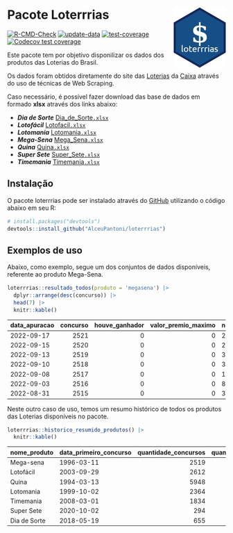 
<!-- README.md is generated from README.Rmd. Please edit that file -->

# Pacote Loterrrias <img src="man/figures/logo.png" align="right" height="139" />

<!-- badges: start -->

[![R-CMD-Check](https://github.com/AlceuPantoni/loterrrias/actions/workflows/R-CMD-check.yaml/badge.svg?branch=main)](https://github.com/AlceuPantoni/loterrrias/actions/workflows/R-CMD-check.yaml)
[![update-data](https://github.com/AlceuPantoni/loterrrias/actions/workflows/update-data.yaml/badge.svg?branch=main)](https://github.com/AlceuPantoni/loterrrias/actions/workflows/update-data.yaml)
[![test-coverage](https://github.com/AlceuPantoni/loterrrias/actions/workflows/test-coverage.yaml/badge.svg?branch=main)](https://github.com/AlceuPantoni/loterrrias/actions/workflows/test-coverage.yaml)
[![Codecov test
coverage](https://codecov.io/gh/AlceuPantoni/loterrrias/branch/main/graph/badge.svg)](https://codecov.io/gh/AlceuPantoni/loterrrias?branch=main)
<!-- badges: end -->

Este pacote tem por objetivo disponilizar os dados dos produtos das
Loterias do Brasil.

Os dados foram obtidos diretamente do site das
[Loterias](https://loterias.caixa.gov.br/Paginas/default.aspx) da
[Caixa](https://www.caixa.gov.br/Paginas/home-caixa.aspx) através do uso
de técnicas de Web Scraping.

Caso necessário, é possível fazer download das base de dados em formado
**xlsx** através dos links abaixo:

-   ***Dia de Sorte***
    [Dia_de_Sorte`.xlsx`](https://raw.githubusercontent.com/AlceuPantoni/loterrrias/main/data-raw/resultados_diadesorte.xlsx)
-   ***Lotofácil***
    [Lotofacil`.xlsx`](https://raw.githubusercontent.com/AlceuPantoni/loterrrias/main/data-raw/resultados_lotofacil.xlsx)
-   ***Lotomania***
    [Lotomania`.xlsx`](https://raw.githubusercontent.com/AlceuPantoni/loterrrias/main/data-raw/resultados_lotomania.xlsx)
-   ***Mega-Sena***
    [Mega_Sena`.xlsx`](https://raw.githubusercontent.com/AlceuPantoni/loterrrias/main/data-raw/resultados_megasena.xlsx)
-   ***Quina***
    [Quina`.xlsx`](https://raw.githubusercontent.com/AlceuPantoni/loterrrias/main/data-raw/resultados_quina.xlsx)
-   ***Super Sete***
    [Super_Sete`.xlsx`](https://raw.githubusercontent.com/AlceuPantoni/loterrrias/main/data-raw/resultados_supersete.xlsx)
-   ***Timemania***
    [Timemania`.xlsx`](https://raw.githubusercontent.com/AlceuPantoni/loterrrias/main/data-raw/resultados_timemania.xlsx)

## Instalação

O pacote loterrrias pode ser instalado através do
[GitHub](https://github.com/) utilizando o código abaixo em seu R:

``` r
# install.packages("devtools")
devtools::install_github("AlceuPantoni/loterrrias")
```

## Exemplos de uso

Abaixo, como exemplo, segue um dos conjuntos de dados disponíveis,
referente ao produto Mega-Sena.

``` r
loterrrias::resultado_todos(produto = 'megasena') |> 
  dplyr::arrange(desc(concurso)) |> 
  head(7) |> 
  knitr::kable()
```

| data_apuracao | concurso | houve_ganhador | valor_premio_maximo | numeros_sorteados | num_1 | num_2 | num_3 | num_4 | num_5 | num_6 |
|:--------------|---------:|---------------:|--------------------:|:------------------|------:|------:|------:|------:|------:|------:|
| 2022-09-17    |     2521 |              0 |                   0 | 23;28;33;38;55;59 |    23 |    28 |    33 |    38 |    55 |    59 |
| 2022-09-15    |     2520 |              0 |                   0 | 2;17;22;41;58;60  |     2 |    17 |    22 |    41 |    58 |    60 |
| 2022-09-13    |     2519 |              0 |                   0 | 3;8;20;36;38;57   |     3 |     8 |    20 |    36 |    38 |    57 |
| 2022-09-10    |     2518 |              0 |                   0 | 3;22;23;44;53;60  |     3 |    22 |    23 |    44 |    53 |    60 |
| 2022-09-08    |     2517 |              0 |                   0 | 1;5;6;16;22;39    |     1 |     5 |     6 |    16 |    22 |    39 |
| 2022-09-03    |     2516 |              0 |                   0 | 8;17;49;51;52;53  |     8 |    17 |    49 |    51 |    52 |    53 |
| 2022-08-31    |     2515 |              0 |                   0 | 3;12;19;41;45;54  |     3 |    12 |    19 |    41 |    45 |    54 |

Neste outro caso de uso, temos um resumo histórico de todos os produtos
das Loterias disponíveis no pacote.

``` r
loterrrias::historico_resumido_produtos() |> 
  knitr::kable()
```

| nome_produto | data_primeiro_concurso | quantidade_concursos | quantidade_concursos_com_ganhador | percentual_com_ganhador | media_premiacao | maior_premio | menor_premio | total_dezenas_sorteadas | numero_mais_sorteado | numero_menos_sorteado |
|:-------------|:-----------------------|---------------------:|----------------------------------:|------------------------:|----------------:|-------------:|-------------:|------------------------:|---------------------:|----------------------:|
| Mega-sena    | 1996-03-11             |                 2519 |                               575 |                    0.23 |      22450538.9 |    289420865 |    348732.75 |                   15114 |                   53 |                    26 |
| Lotofácil    | 2003-09-29             |                 2612 |                              2350 |                    0.90 |        888452.7 |      8227507 |     10712.22 |                   39180 |                   20 |                     8 |
| Quina        | 1994-03-13             |                 5948 |                              2470 |                    0.42 |       3230198.2 |    579215957 |         0.00 |                   29740 |                    4 |                    47 |
| Lotomania    | 1999-10-02             |                 2364 |                               642 |                    0.27 |       2247331.6 |     37261930 |    109348.66 |                   47280 |                   47 |                    96 |
| Timemania    | 2008-03-01             |                 1834 |                                68 |                    0.04 |      27234282.4 |    818652938 |    164711.44 |                   12838 |                   21 |                    53 |
| Super Sete   | 2020-10-02             |                  294 |                                18 |                    0.06 |       2458611.5 |      7786503 |    124747.77 |                    2058 |                    9 |                     1 |
| Dia de Sorte | 2018-05-19             |                  655 |                               228 |                    0.35 |        818112.2 |      3770060 |     59101.35 |                    4585 |                   10 |                     1 |
